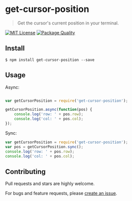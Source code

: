 # get-cursor-position

> Get the cursor's current position in your terminal.
 
[![MIT License](https://img.shields.io/badge/license-MIT_License-green.svg?style=flat-square)](https://github.com/bubkoo/get-cursor-position/blob/master/LICENSE)
[![Package Quality](http://npm.packagequality.com/shield/get-cursor-position.svg)](http://packagequality.com/#?package=get-cursor-position)

## Install

```
$ npm install get-cursor-position --save
```

## Usage

Async:

```js

var getCursorPosition = require('get-cursor-position');

getCursorPosition.async(function(pos) {
    console.log('row: ' + pos.row);
    console.log('col: ' + pos.col);
});

```

Sync:

```js
var getCursorPosition = require('get-cursor-position');
var pos = getCursorPosition.sync();
console.log('row: ' + pos.row);
console.log('col: ' + pos.col);
```

## Contributing

Pull requests and stars are highly welcome.

For bugs and feature requests, please [create an issue](https://github.com/bubkoo/get-cursor-position/issues/new).
